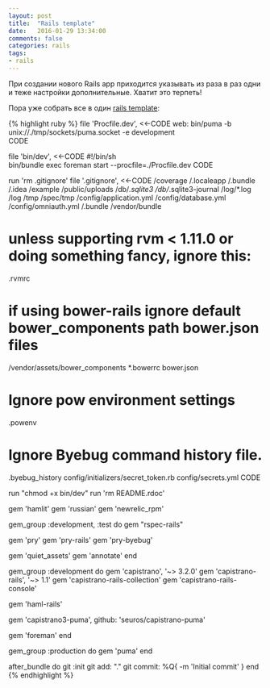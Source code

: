 ```yaml
---
layout: post
title:  "Rails template"
date:   2016-01-29 13:34:00
comments: false
categories: rails
tags:
- rails
---
```

При создании нового Rails app приходится указывать из раза в раз одни и теже настройки дополнительные. Хватит это терпеть!

Пора уже собрать все в один [rails template][gist]:
 
{% highlight ruby %}
file 'Procfile.dev', <<-CODE
web: bin/puma -b unix://./tmp/sockets/puma.socket  -e development  
CODE

file 'bin/dev', <<-CODE
#!/bin/sh  
bin/bundle exec foreman start --procfile=./Procfile.dev
CODE

run 'rm .gitignore'
file '.gitignore', <<-CODE
/coverage
/.localeapp
/.bundle
/.idea
/example
/public/uploads
/db/*.sqlite3
/db/*.sqlite3-journal
/log/*.log
/log
/tmp
/spec/tmp
/config/application.yml
/config/database.yml
/config/omniauth.yml
/.bundle
/vendor/bundle
# unless supporting rvm < 1.11.0 or doing something fancy, ignore this:
.rvmrc
# if using bower-rails ignore default bower_components path bower.json files
/vendor/assets/bower_components
*.bowerrc
bower.json
# Ignore pow environment settings
.powenv
# Ignore Byebug command history file.
.byebug_history
config/initializers/secret_token.rb
config/secrets.yml
CODE

run "chmod +x bin/dev"
run 'rm README.rdoc'

gem 'hamlit'
gem 'russian'
gem 'newrelic_rpm'

gem_group :development, :test do
  gem "rspec-rails"
  
  gem 'pry'
  gem 'pry-rails'
  gem 'pry-byebug'
  
  gem 'quiet_assets'
  gem 'annotate'
end

gem_group :development do
  gem 'capistrano', '~> 3.2.0'
  gem 'capistrano-rails', '~> 1.1'
  gem 'capistrano-rails-collection'
  gem 'capistrano-rails-console'

  gem 'haml-rails'
  
  gem 'capistrano3-puma', github: 'seuros/capistrano-puma'
  
  gem 'foreman'
end

gem_group :production do
  gem 'puma'
end

after_bundle do
  git :init
  git add: "."
  git commit: %Q{ -m 'Initial commit' }
end
{% endhighlight %}


[gist]: https://gist.github.com/fuCtor/9bddaca5f4999cb5c21c